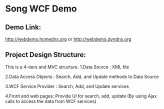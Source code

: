 # Song WCF Demo

## Demo Link:
http://webdemo.homedns.org or http://webdemo.dyndns.org

## Project Design Structure:
This is a 4-tiers and MVC structure.
1.Data Source : XML file 

2.Data Access Objects : Search, Add, and Update methods to Data Source

3.WCF Service Provider : Search, Add, and Update services

4.Front end web pages: Provide UI for search, add, update (By using Ajax calls to access the data from WCF services)






